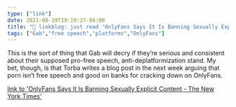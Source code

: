 ```yaml
---
type: ["link"]
date: 2021-08-19T19:19:27-04:00
title: "🔗 linkblog: just read 'OnlyFans Says It Is Banning Sexually Explicit Content - The New York Times'"
tags: ["Gab","free speech","platforms","OnlyFans"]
---
```

This is the sort of thing that Gab will decry if they’re serious and consistent about their supposed pro-free speech, anti-deplatformization stand. My bet, though, is that Torba writes a blog post in the next week arguing that porn isn’t free speech and good on banks for cracking down on OnlyFans.
 
[link to 'OnlyFans Says It Is Banning Sexually Explicit Content - The New York Times'](https://www.nytimes.com/2021/08/19/business/onlyfans-porn-ban.html)
